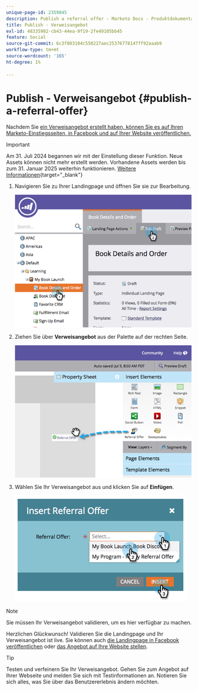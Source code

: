 ```yaml
---
unique-page-id: 2359845
description: Publish a referral offer - Marketo Docs - Produktdokumentation
title: Publish - Verweisangebot
exl-id: 48335902-cb43-44ea-9f19-2fe49105bb45
feature: Social
source-git-commit: 6c3f803104c550227aec25376778147ff92aaab9
workflow-type: tm+mt
source-wordcount: '165'
ht-degree: 1%

---
```


# Publish - Verweisangebot {#publish-a-referral-offer}

Nachdem Sie [ ein Verweisangebot erstellt haben, können Sie es auf Ihren Marketo-Einstiegsseiten, in Facebook und auf Ihrer Website veröffentlichen.](/help/marketo/product-docs/demand-generation/social/referral-offers/create-a-referral-offer.md)

>[!IMPORTANT]
>
>Am 31. Juli 2024 begannen wir mit der Einstellung dieser Funktion. Neue Assets können nicht mehr erstellt werden. Vorhandene Assets werden bis zum 31. Januar 2025 weiterhin funktionieren. [Weitere Informationen](https://nation.marketo.com/t5/employee-blogs/marketo-engage-social-features-deprecation/ba-p/351977){target="_blank"}

1. Navigieren Sie zu Ihrer Landingpage und öffnen Sie sie zur Bearbeitung.

   ![](assets/image2014-9-19-11-3a15-3a30.png)

1. Ziehen Sie über **Verweisangebot** aus der Palette auf der rechten Seite.

   ![](assets/image2014-9-19-11-3a15-3a42.png)

1. Wählen Sie Ihr Verweisangebot aus und klicken Sie auf **Einfügen**.

   ![](assets/image2014-9-19-11-3a15-3a52.png)

>[!NOTE]
>
>Sie müssen Ihr Verweisangebot validieren, um es hier verfügbar zu machen.

Herzlichen Glückwunsch! Validieren Sie die Landingpage und Ihr Verweisangebot ist live. Sie können auch [die Landingpage in Facebook veröffentlichen](/help/marketo/product-docs/demand-generation/facebook/publish-landing-pages-to-facebook.md) oder [das Angebot auf Ihre Website stellen](/help/marketo/product-docs/demand-generation/social/social-functions/deploy-social-on-your-website.md).

>[!TIP]
>
>Testen und verfeinern Sie Ihr Verweisangebot. Gehen Sie zum Angebot auf Ihrer Webseite und melden Sie sich mit Testinformationen an. Notieren Sie sich alles, was Sie über das Benutzererlebnis ändern möchten.
